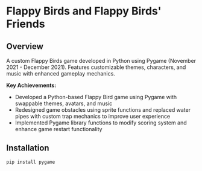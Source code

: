 # Flappy Birds and Flappy Birds' Friends

## Overview

A custom Flappy Birds game developed in Python using Pygame (November 2021 - December 2021). Features customizable themes, characters, and music with enhanced gameplay mechanics.

**Key Achievements:**
- Developed a Python-based Flappy Bird game using Pygame with swappable themes, avatars, and music
- Redesigned game obstacles using sprite functions and replaced water pipes with custom trap mechanics to improve user experience
- Implemented Pygame library functions to modify scoring system and enhance game restart functionality

## Installation

```bash
pip install pygame
